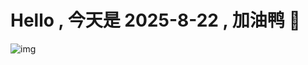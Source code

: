 
# Hello , 今天是 2025-8-22 , 加油鸭 🤭

![img](https://v1.jinrishici.com/all.svg?font-size=18&spacing=4)

